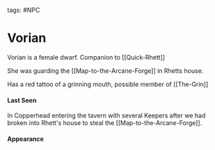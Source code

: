 tags: #NPC

# Vorian
Vorian is a female dwarf. Companion to [[Quick-Rhett]]

She was guarding the [[Map-to-the-Arcane-Forge]] in Rhetts house.

Has a red tattoo of a grinning mouth, possible member of [[The-Grin]]


#### Last Seen
In Copperhead entering the tavern with several Keepers after we had broken into Rhett's house to steal the [[Map-to-the-Arcane-Forge]].

#### Appearance


